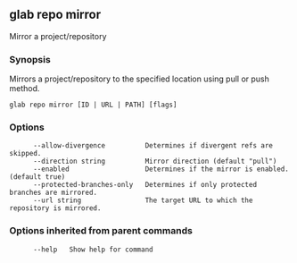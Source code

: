 ## glab repo mirror

Mirror a project/repository

### Synopsis

Mirrors a project/repository to the specified location using pull or push method.

```
glab repo mirror [ID | URL | PATH] [flags]
```

### Options

```
      --allow-divergence          Determines if divergent refs are skipped.
      --direction string          Mirror direction (default "pull")
      --enabled                   Determines if the mirror is enabled. (default true)
      --protected-branches-only   Determines if only protected branches are mirrored.
      --url string                The target URL to which the repository is mirrored.
```

### Options inherited from parent commands

```
      --help   Show help for command
```


